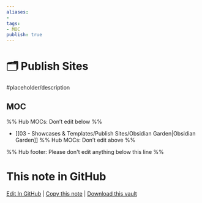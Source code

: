 ```yaml
---
aliases:
- 
tags: 
- MOC
publish: true
---
```


# 🗂️ Publish Sites

#placeholder/description 

## MOC

%% Hub MOCs: Don’t edit below  %%
-  [[03 - Showcases & Templates/Publish Sites/Obsidian Garden|Obsidian Garden]]
%% Hub MOCs: Don’t edit above  %%

%% Hub footer: Please don't edit anything below this line %%

# This note in GitHub

<span class="git-footer">[Edit In GitHub](https://github.dev/obsidian-community/obsidian-hub/blob/main/03%20-%20Showcases%20%26%20Templates/Publish%20Sites/%F0%9F%97%82%EF%B8%8F%20Publish%20Sites.md "git-hub-edit-note") | [Copy this note](https://raw.githubusercontent.com/obsidian-community/obsidian-hub/main/03%20-%20Showcases%20%26%20Templates/Publish%20Sites/%F0%9F%97%82%EF%B8%8F%20Publish%20Sites.md "git-hub-copy-note") | [Download this vault](https://github.com/obsidian-community/obsidian-hub/archive/refs/heads/main.zip "git-hub-download-vault") </span>
